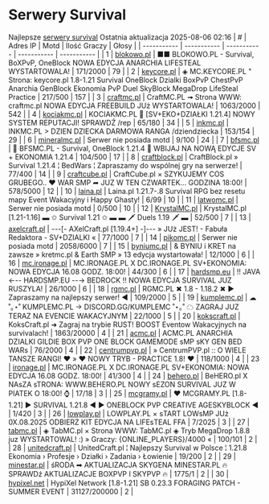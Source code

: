 
# Serwery Survival
Najlepsze [serwery survival](https://mcserwery.pl/serwery/minecraft/tryb/Survival)
Ostatnia aktualizacja 2025-08-06 02:16
| # | Adres IP | Motd | Ilość Graczy | Głosy |
| ----------- | ----------- | ----------- | ----------- | ----------- |
| 1 | 	[blokowo.pl](https://mcserwery.pl/serwery/minecraft/98/) | ■■ BLOKOWO.PL - Survival, BoXPvP, OneBlock NOWA EDYCJA ANARCHIA LIFESTEAL WYSTARTOWALA! | 171/2000 | 79 |
| 2 | 	[keycore.pl](https://mcserwery.pl/serwery/minecraft/252/) | ◈ MC.KEYCORE.PL " Strona: keycore.pl 1.8-1.21 Survival OneBlock Dzialki BoxPvP ChestPvP Anarchia GenBlock Ekonomia PvP Duel SkyBlock MegaDrop LifeSteal Practice | 217/500 | 157 |
| 3 | 	[craftmc.pl](https://mcserwery.pl/serwery/minecraft/87/) | CraftMC.PL ➟ Strona WWW: craftmc.pl NOWA EDYCJA FREEBUILD JUż WYSTARTOWALA! | 1063/2000 | 542 |
| 4 | 	[kociakmc.pl](https://mcserwery.pl/serwery/minecraft/213/) | KOCIAKMC.PL 🚀 [SV+EKO+DZIAŁKI 1.21.4] NOWY SYSTEM REPUTACJI! SPRAWDŹ /rep | 65/180 | 34 |
| 5 | 	[inkmc.pl](https://mcserwery.pl/serwery/minecraft/15/) | INKMC.PL > DZIEN DZIECKA DARMOWA RANGA /dziendziecka | 153/154 | 29 |
| 6 | 	[mineralmc.pl](https://mcserwery.pl/serwery/minecraft/603/) | Serwer nie posiada motd | 9/100 | 24 |
| 7 | 	[bfsmc.pl](https://mcserwery.pl/serwery/minecraft/2/) | 🔪 BFSMC.PL - Survival, OneBlock 1.21.4 🔪 WBIJAJ NA NOWĄ EDYCJE SV + EKONOMIA 1.21.4 | 104/500 | 17 |
| 8 | 	[craftblock.pl](https://mcserwery.pl/serwery/minecraft/280/) | CraftBlock.pl » Survival 1.21.4 ¦ BedWars ¦ Zapraszamy do wspólnej gry na serwerze! | 77/400 | 14 |
| 9 | 	[craftcube.pl](https://mcserwery.pl/serwery/minecraft/196/) | CraftCube.pl × SZYKUJEMY COS GRUBEGO.. ♥  WAR SMP ➦ JUZ W TEN CZWARTEK... GODZINA 18:00! | 578/5000 | 12 |
| 10 | 	[laina.pl](https://mcserwery.pl/serwery/minecraft/165/) | Laina.pl 1.21.7-.8 Survival RPG bez resetu mapy Event Wakacyjny i Happy Ghasty! | 6/99 | 10 |
| 11 | 	[latwomc.pl](https://mcserwery.pl/serwery/minecraft/1013/) | Serwer nie posiada motd | 0/500 | 10 |
| 12 | 	[KrystalMC.pl](https://mcserwery.pl/serwery/minecraft/202/) | KrystalMC.pl [1.21-1.16] ▬ ✩ Survival 1.21 ✩ ▬ ▬ 🗡 Duels 1.19 🗡 ▬ | 52/500 | 7 |
| 13 | 	[axelcraft.pl](https://mcserwery.pl/serwery/minecraft/223/) | ---[- AXelCraft.pl [1.19.4+] -]--- » JUż JEST! - Fabuła Redaktora - SV+DZIALKI « | 77/1000 | 7 |
| 14 | 	[pikomc.pl](https://mcserwery.pl/serwery/minecraft/944/) | Serwer nie posiada motd | 2058/6000 | 7 |
| 15 | 	[byniumc.pl](https://mcserwery.pl/serwery/minecraft/157/) | & BYNIU i KRET na zawsze » kretmc.pl & Earth SMP » 13 edycja wystartowała! | 12/1000 | 6 |
| 16 | 	[mc.ironage.pl](https://mcserwery.pl/serwery/minecraft/275/) | MC.IRONAGE.PL X DC.IRONAGE.PL SV+EKONOMIA: NOWA EDYCJA 16.08 GODZ. 18:00! | 44/300 | 6 |
| 17 | 	[hardsmp.eu](https://mcserwery.pl/serwery/minecraft/621/) | !! JAVA ←-- HARDSMP.EU --→ BEDROCK !! NOWA EDYCJA SURVIVAL JUZ RUSZYLA! | 26/1000 | 6 |
| 18 | 	[rgmc.pl](https://mcserwery.pl/serwery/minecraft/34/) | RGMC.PL ✖ 1.8 - 1.18.2 ✖ ► Zapraszamy na najlepszy serwer! ◄ | 109/2000 | 5 |
| 19 | 	[kumplemc.pl](https://mcserwery.pl/serwery/minecraft/421/) | ☁ ˚｡⋆˚ KUMPLEMC.PL → DISCORD.GG/KUMPLEMC  ˚⋆｡˚ ☁  ZAGRAJ JUZ TERAZ NA EVENCIE WAKACYJNYM | 22/1000 | 5 |
| 20 | 	[kokscraft.pl](https://mcserwery.pl/serwery/minecraft/1/) | KoksCraft.pl ➜ Zagraj na trybie RUST! BOOST Eventow Wakacyjnych na survivalach! | 1863/20000 | 4 |
| 21 | 	[acmc.pl](https://mcserwery.pl/serwery/minecraft/220/) |  ACMC.PL ANARCHIA DZIALKI GILDIE BOX PVP  ONE BLOCK GAMEMODE sMP sKY GEN BED WARs | 76/2000 | 4 |
| 22 | 	[centrumpvp.pl](https://mcserwery.pl/serwery/minecraft/332/) | » CentrumPVP.pl :: O WIELE TANSZE RANGI! ❤ » ❤ NOWY TRYB - PRACTICE 1.8! ❤ | 118/1000 | 4 |
| 23 | 	[ironage.pl](https://mcserwery.pl/serwery/minecraft/741/) | MC.IRONAGE.PL X DC.IRONAGE.PL SV+EKONOMIA: NOWA EDYCJA 16.08 GODZ. 18:00! | 41/300 | 4 |
| 24 | 	[behero.pl](https://mcserwery.pl/serwery/minecraft/117/) | BeHERO.pl X NAsZA sTRONA: WWW.BEHERO.PL  NOWY sEZON SURVIVAL JUZ W PIATEK O 18:00! ⌚ | 17/18 | 3 |
| 25 | 	[mcgramy.pl](https://mcserwery.pl/serwery/minecraft/197/) | ❤ MCGRAMY.PL [1.8-1.21] ▶ SURVIVAL 1.21.8 ◀ ▶ ONEBLOCK  PVP  CREATIVE  AGESKYBLOCK ◀ | 1/420 | 3 |
| 26 | 	[lowplay.pl](https://mcserwery.pl/serwery/minecraft/378/) | LOWPLAY.PL × ѕTART LOWѕMP JUż 0X.08.2025 ODBIERZ KIT EDYCJA NA LIFEѕTEAL FFA | 7/2025 | 3 |
| 27 | 	[tabmc.pl](https://mcserwery.pl/serwery/minecraft/3/) | ◈ TabMC.pl × Strona WWW: TabMC.pl  ◈ Tryb MegaDrop 1.8.8 juz WYSTARTOWAL! :) » Graczy: {ONLINE_PLAYERS}/4000 « | 100/101 | 2 |
| 28 | 	[unitedcraft.pl](https://mcserwery.pl/serwery/minecraft/11/) | UnitedCraft.pl ¦ Najlepszy Survival w Polsce ¦ 1.21.8 Ekonomia › Profesje › Działki › Zadania › Łowienie | 19/200 | 2 |
| 29 | 	[minestar.pl](https://mcserwery.pl/serwery/minecraft/23/) | śRODA ➡ AKTUALIZACJA SKYGENA MINESTAR.PL 🔥 SPRAWDź AKTUALIZACJE BOXPVP I SKYPVP 🔥 | 1775/1 | 2 |
| 30 | 	[hypixel.net](https://mcserwery.pl/serwery/minecraft/33/) | HypiXel Network [1.8-1.21] SB 0.23.3 FORAGING PATCH - SUMMER EVENT | 31127/200000 | 2 |

